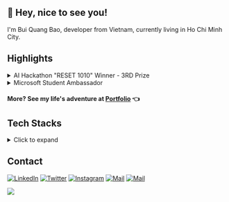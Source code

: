## 👋 Hey, nice to see you!
I'm Bui Quang Bao, developer from  Vietnam, currently living in  Ho Chi Minh City.

## Highlights

<details>
  <summary>AI Hackathon "RESET 1010" Winner - 3RD Prize</summary>
  
  ![](RESET1010.jpg)

  *AI Hackathon "RESET 1010" 3RD Prize*

  ![](RESET1010WinningCertificate.png)

  *Certificate of Achievement*

</details>

<details>
  <summary>Microsoft Student Ambassador</summary>
  
  ![](MLSA-NewStudent.png)

  *Certificate of Achievement*

</details>

#### More? See my life's adventure at [**Portfolio**](https://buiquangbao.github.io/) 👈

## Tech Stacks
<details>
  <summary>Click to expand</summary>
  
|   | Stack | Languages and Tools |
|-- |------|------------|
|   | **Front-end Web Development** | ![HTML5](https://img.shields.io/badge/-HTML5-black?style=flat-square&logo=html5) ![CSS3](https://img.shields.io/badge/-CSS3-black?style=flat-square&logo=css3&logoColor=blue) ![JavaScript](https://img.shields.io/badge/-JavaScript-black?style=flat-square&logo=javascript) ![jQuery](https://img.shields.io/badge/-jQuery-black?style=flat-square&logo=jquery) ![VSCode](https://img.shields.io/badge/-VSCode-black?style=flat-square&logo=visual-studio-code&logoColor=blue)|
|   | **Mobile App Developent** | ![Flutter](https://img.shields.io/badge/-Flutter-black?style=flat-square&logo=Flutter&logoColor=blue) ![Firebase](https://img.shields.io/badge/-Firebase-black?style=flat-square&logo=Firebase) ![Dart](https://img.shields.io/badge/-Dart-black?style=flat-square&logo=Dart&logoColor=blue) ![Android Studio](https://img.shields.io/badge/-Android_Studio-black?style=flat-square&logo=Android) ![VSCode](https://img.shields.io/badge/-VSCode-black?style=flat-square&logo=visual-studio-code&logoColor=blue) |
|   | **Game Development** | ![Unity](https://img.shields.io/badge/-Unity-black?style=flat-square&logo=Unity) ![C#](https://img.shields.io/badge/-C_Sharp-black?style=flat-square&logo=c-sharp) ![Visual Studio](https://img.shields.io/badge/-Visual_Studio-black?style=flat-square&logo=visual-studio&logoColor=purple) |
|   | **Machine Learning** | ![Tensorflow](https://img.shields.io/badge/-TensorFlow-black?style=flat-square&logo=Tensorflow) ![JavaScript](https://img.shields.io/badge/-JavaScript-black?style=flat-square&logo=javascript) ![VSCode](https://img.shields.io/badge/-VSCode-black?style=flat-square&logo=visual-studio-code&logoColor=blue) |
|   | **Data Analysis/Automation** | ![Python](https://img.shields.io/badge/-Python-black?style=flat-square&logo=Python) ![JupyterNotebook](https://img.shields.io/badge/-Jupyter_Notebook-black?style=flat-square&logo=Jupyter) ![Qwiklabs](https://img.shields.io/badge/-Qwiklabs-black?style=flat-square&logo=Qwiklabs) |
|   | **Foundation** | ![C/C++](https://img.shields.io/badge/-C/C++-black?style=flat-square&logo=c%2B%2B&logoColor=blue) ![Visual Studio](https://img.shields.io/badge/-Visual_Studio-black?style=flat-square&logo=visual-studio&logoColor=purple) |
</details>

## Contact
[![LinkedIn](https://img.shields.io/badge/-LinkedIn-black?style=flat-square&logo=LinkedIn)](https://www.linkedin.com/in/buiquangbao/)
[![Twitter](https://img.shields.io/badge/-Twitter-black?style=flat-square&logo=twitter&logoColor=white)](https://twitter.com/quangbao_dev)
[![Instagram](https://img.shields.io/badge/-Instagram-black?style=flat-square&logo=instagram&logoColor=white)](https://www.instagram.com/quangbao_dev/)
[![Mail](https://img.shields.io/badge/-Personal_Mail-black?style=flat-square&logo=Gmail&logoColor=white)](mailto:quangbao.dev@gmail.com)
[![Mail](https://img.shields.io/badge/-Ambassador_Mail-black?style=flat-square&logo=Gmail&logoColor=white)](mailto:bao.buiquang@studentambassadors.com)
<!-- [![Codepen](https://img.shields.io/badge/-Codepen-black?style=flat-square&logo=Codepen)](https://codepen.io/buiquangbao)
[![Behance](https://img.shields.io/badge/-Behance-black?style=flat-square&logo=Behance)](https://www.behance.net/buiquangbao)
[![Dribbble](https://img.shields.io/badge/-Dribbble-black?style=flat-square&logo=Dribbble&logoColor=white)](https://dribbble.com/buiquangbao)
[![Blogs](https://img.shields.io/badge/-Personal_Blogs-black?style=flat-square&logo=Tumblr)](https://icst-lab.tumblr.com/) -->

![](https://komarev.com/ghpvc/?username=buiquangbao&style=flat-square&label=Profile+Views&color=000000)

<!-- 
    Visitors
    Portfolio
    Personal Blogs 
    Social Media, Contact
    Languages and Tools
    Projects
    Github Stats
 -->
